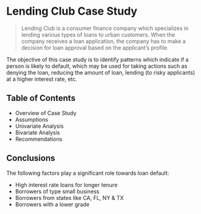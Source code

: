 # Lending Club Case Study
> Lending Club is a consumer finance company which specializes in lending various types of loans to urban customers. When 
the company receives a loan application, the company has to make a decision for loan approval based on the applicant’s 
profile. 

The objective of this case study is to identify patterns which indicate if a person is likely to default, which may be used 
for taking actions such as denying the loan, reducing the amount of loan, lending (to risky applicants) at a higher interest 
rate, etc.


## Table of Contents
* Overview of Case Study
* Assumptions
* Univariate Analysis
* Bivariate Analysis
* Recommendations


## Conclusions
The following factors play a significant role towards loan default:
- High interest rate loans for longer tenure
- Borrowers of type small business
- Borrowers from states like CA, FL, NY & TX
- Borrowers with a lower grade

